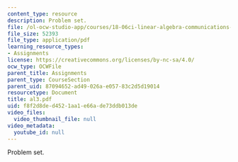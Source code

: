 ```yaml
---
content_type: resource
description: Problem set.
file: /ol-ocw-studio-app/courses/18-06ci-linear-algebra-communications-intensive-spring-2004/f8f2d8ded4521aa1e66ade73ddb013de_al3.pdf
file_size: 52393
file_type: application/pdf
learning_resource_types:
- Assignments
license: https://creativecommons.org/licenses/by-nc-sa/4.0/
ocw_type: OCWFile
parent_title: Assignments
parent_type: CourseSection
parent_uid: 87094652-ad49-026a-e057-83c2d5d19014
resourcetype: Document
title: al3.pdf
uid: f8f2d8de-d452-1aa1-e66a-de73ddb013de
video_files:
  video_thumbnail_file: null
video_metadata:
  youtube_id: null
---
```

Problem set.